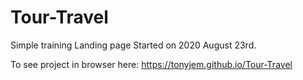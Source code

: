 # Tour-Travel
 Simple training Landing page
 Started on 2020 August 23rd.
 
 To see project in browser here: https://tonyjem.github.io/Tour-Travel
